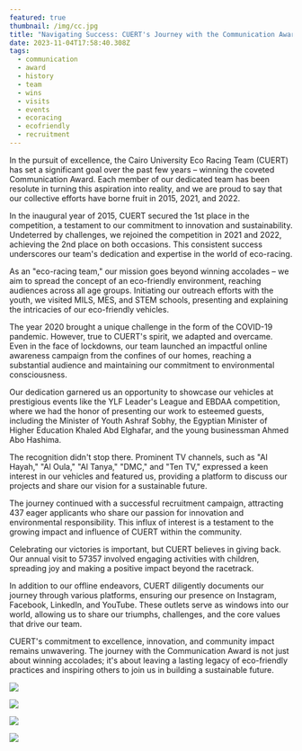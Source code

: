 ```yaml
---
featured: true
thumbnail: /img/cc.jpg
title: "Navigating Success: CUERT's Journey with the Communication Award"
date: 2023-11-04T17:58:40.308Z
tags:
  - communication
  - award
  - history
  - team
  - wins
  - visits
  - events
  - ecoracing
  - ecofriendly
  - recruitment
---
```

In the pursuit of excellence, the Cairo University Eco Racing Team (CUERT) has set a significant goal over the past few years – winning the coveted Communication Award. Each member of our dedicated team has been resolute in turning this aspiration into reality, and we are proud to say that our collective efforts have borne fruit in 2015, 2021, and 2022.

In the inaugural year of 2015, CUERT secured the 1st place in the competition, a testament to our commitment to innovation and sustainability. Undeterred by challenges, we rejoined the competition in 2021 and 2022, achieving the 2nd place on both occasions. This consistent success underscores our team's dedication and expertise in the world of eco-racing.

As an "eco-racing team," our mission goes beyond winning accolades – we aim to spread the concept of an eco-friendly environment, reaching audiences across all age groups. Initiating our outreach efforts with the youth, we visited MILS, MES, and STEM schools, presenting and explaining the intricacies of our eco-friendly vehicles.

The year 2020 brought a unique challenge in the form of the COVID-19 pandemic. However, true to CUERT's spirit, we adapted and overcame. Even in the face of lockdowns, our team launched an impactful online awareness campaign from the confines of our homes, reaching a substantial audience and maintaining our commitment to environmental consciousness.

Our dedication garnered us an opportunity to showcase our vehicles at prestigious events like the YLF Leader's League and EBDAA competition, where we had the honor of presenting our work to esteemed guests, including the Minister of Youth Ashraf Sobhy, the Egyptian Minister of Higher Education Khaled Abd Elghafar, and the young businessman Ahmed Abo Hashima.

The recognition didn't stop there. Prominent TV channels, such as "Al Hayah," "Al Oula," "Al Tanya," "DMC," and "Ten TV," expressed a keen interest in our vehicles and featured us, providing a platform to discuss our projects and share our vision for a sustainable future.

The journey continued with a successful recruitment campaign, attracting 437 eager applicants who share our passion for innovation and environmental responsibility. This influx of interest is a testament to the growing impact and influence of CUERT within the community.

Celebrating our victories is important, but CUERT believes in giving back. Our annual visit to 57357 involved engaging activities with children, spreading joy and making a positive impact beyond the racetrack.

In addition to our offline endeavors, CUERT diligently documents our journey through various platforms, ensuring our presence on Instagram, Facebook, LinkedIn, and YouTube. These outlets serve as windows into our world, allowing us to share our triumphs, challenges, and the core values that drive our team.

CUERT's commitment to excellence, innovation, and community impact remains unwavering. The journey with the Communication Award is not just about winning accolades; it's about leaving a lasting legacy of eco-friendly practices and inspiring others to join us in building a sustainable future.



![](/img/57357-.jpg)

![](/img/fair-.jpg)

![](/img/school.jpg)

![](/img/ylf-.jpg)